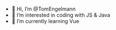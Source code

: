 - 👋 Hi, I’m @TomEngelmann
- 👀 I’m interested in coding with JS & Java
- 🌱 I’m currently learning Vue

<!---
TomEngelmann/TomEngelmann is a ✨ special ✨ repository because its `README.md` (this file) appears on your GitHub profile.
You can click the Preview link to take a look at your changes.
--->
